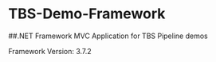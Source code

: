 # TBS-Demo-Framework

##.NET Framework MVC Application for TBS Pipeline demos

Framework Version: 3.7.2
